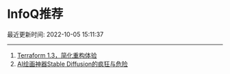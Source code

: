 # InfoQ推荐

最近更新时间: 2022-10-05 15:11:37

--- 
1. [Terraform 1.3，简化重构体验](https://www.infoq.cn/article/t1OYQuveBtsjPBr6ETdx) 
2. [AI绘画神器Stable Diffusion的疯狂与危险](https://www.infoq.cn/article/MYYhWiSNPaAQIGfZywa0) 
